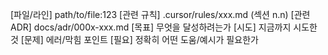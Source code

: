 [파일/라인] path/to/file:123
[관련 규칙] .cursor/rules/xxx.md (섹션 n.n)
[관련 ADR] docs/adr/000x-xxx.md
[목표] 무엇을 달성하려는가
[시도] 지금까지 시도한 것
[문제] 에러/막힘 포인트
[필요] 정확히 어떤 도움/예시가 필요한가
